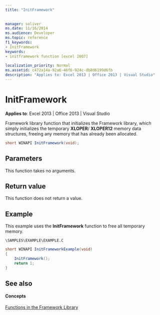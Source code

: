 ```yaml
---
title: "InitFramework"
 
 
manager: soliver
ms.date: 11/16/2014
ms.audience: Developer
ms.topic: reference
f1_keywords:
- InitFramework
keywords:
- initframework function [excel 2007]
 
localization_priority: Normal
ms.assetid: c472a14a-92a6-46f6-924c-db8d6199d6fb
description: "Applies to: Excel 2013 | Office 2013 | Visual Studio"
---
```


# InitFramework

 **Applies to**: Excel 2013 | Office 2013 | Visual Studio 
  
Framework library function that initializes the Framework library, which simply initializes the temporary **XLOPER**/ **XLOPER12** memory data structures, freeing any memory that has already been allocated. 
  
```cs
short WINAPI InitFramework(void);
```

## Parameters

This function takes no arguments.
  
## Return value

This function does not return a value.
  
## Example

This example uses the **InitFramework** function to free all temporary memory. 
  
 `\SAMPLES\EXAMPLE\EXAMPLE.C`
  
```cs
short WINAPI InitFrameworkExample(void)
{
    InitFramework();
    return 1;
}
```

## See also

#### Concepts

[Functions in the Framework Library](functions-in-the-framework-library.md)

